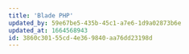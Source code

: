 ```yaml
---
title: 'Blade PHP'
updated_by: 59e67be5-435b-45c1-a7e6-1d9a02873b6e
updated_at: 1664568943
id: 3860c301-55cd-4e36-9840-aa76dd23198d
---
```

